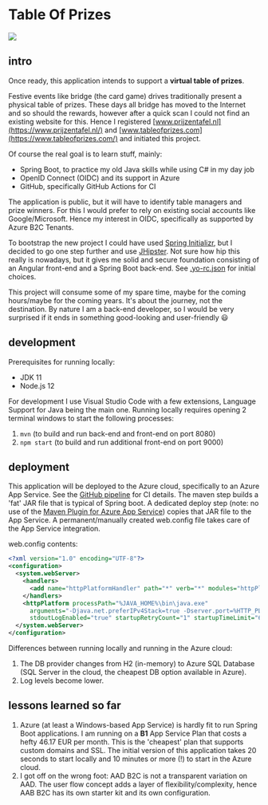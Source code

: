 # Table Of Prizes

![](https://github.com/fokkog/tableofprizes/workflows/CI/badge.svg)

## intro

Once ready, this application intends to support a **virtual table of prizes**.

Festive events like bridge (the card game) drives traditionally present a physical table of prizes. These days all bridge has moved to the Internet and so should the rewards, however after a quick scan I could not find an existing website for this. Hence I registered [www.prijzentafel.nl](https://www.prijzentafel.nl/) and [www.tableofprizes.com](https://www.tableofprizes.com/) and initiated this project.

Of course the real goal is to learn stuff, mainly:

- Spring Boot, to practice my old Java skills while using C# in my day job
- OpenID Connect (OIDC) and its support in Azure
- GitHub, specifically GitHub Actions for CI

The application is public, but it will have to identify table managers and prize winners. For this I would prefer to rely on existing social accounts like Google/Microsoft. Hence my interest in OIDC, specifically as supported by Azure B2C Tenants.

To bootstrap the new project I could have used [Spring Initializr](https://start.spring.io/), but I decided to go one step further and use [JHipster](https://www.jhipster.tech/). Not sure how hip this really is nowadays, but it gives me solid and secure foundation consisting of an Angular front-end and a Spring Boot back-end. See [.yo-rc.json](.yo-rc.json) for initial choices.

This project will consume some of my spare time, maybe for the coming hours/maybe for the coming years. It's about the journey, not the destination. By nature I am a back-end developer, so I would be very surprised if it ends in something good-looking and user-friendly :smiley:

## development

Prerequisites for running locally:

- JDK 11
- Node.js 12

For development I use Visual Studio Code with a few extensions, Language Support for Java being the main one.
Running locally requires opening 2 terminal windows to start the following processes:

1. `mvn` (to build and run back-end and front-end on port 8080)
2. `npm start` (to build and run additional front-end on port 9000)

## deployment

This application will be deployed to the Azure cloud, specifically to an Azure App Service. See the [GitHub pipeline](.github/workflows/ci.yml) for CI details. The maven step builds a 'fat' JAR file that is typical of Spring boot. A dedicated deploy step (note: no use of the [Maven Plugin for Azure App Service](https://github.com/Microsoft/azure-maven-plugins/tree/master/azure-webapp-maven-plugin)) copies that JAR file to the App Service. A permanent/manually created web.config file takes care of the App Service integration.

web.config contents:

```xml
<?xml version="1.0" encoding="UTF-8"?>
<configuration>
  <system.webServer>
    <handlers>
      <add name="httpPlatformHandler" path="*" verb="*" modules="httpPlatformHandler" resourceType="Unspecified" />
    </handlers>
    <httpPlatform processPath="%JAVA_HOME%\bin\java.exe"
      arguments="-Djava.net.preferIPv4Stack=true -Dserver.port=%HTTP_PLATFORM_PORT% -jar &quot;%HOME%\site\wwwroot\app.jar&quot;"
      stdoutLogEnabled="true" startupRetryCount="1" startupTimeLimit="600" requestTimeout="00:02:00" />
  </system.webServer>
</configuration>
```

Differences between running locally and running in the Azure cloud:

1. The DB provider changes from H2 (in-memory) to Azure SQL Database (SQL Server in the cloud, the cheapest DB option available in Azure).
2. Log levels become lower.

## lessons learned so far

1. Azure (at least a Windows-based App Service) is hardly fit to run Spring Boot applications. I am running on a **B1** App Service Plan that costs a hefty 46.17 EUR per month. This is the 'cheapest' plan that supports custom domains and SSL. The initial version of this application takes 20 seconds to start locally and 10 minutes or more (!) to start in the Azure cloud.
2. I got off on the wrong foot: AAD B2C is not a transparent variation on AAD. The user flow concept adds a layer of flexibility/complexity, hence AAB B2C has its own starter kit and its own configuration.
